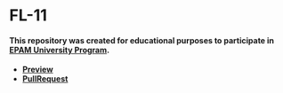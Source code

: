 # FL-11

#### This repository was created for educational purposes to participate in [**EPAM University Program**](https://www.training.epam.ua/).

- [**Preview** ](https://andreas-just.github.io/FL-11/)
- [**PullRequest**](https://github.com/Andreas-Just/FL-11/pull/1/files)